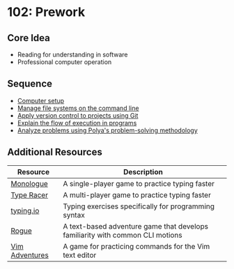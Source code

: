 # 102: Prework

## Core Idea

* Reading for understanding in software
* Professional computer operation

## Sequence

* [Computer setup](computer-setup.md)
* [Manage file systems on the command line](standards/manage-file-systems-cli)
* [Apply version control to projects using Git](standards/apply-version-control)
* [Explain the flow of execution in programs](standards/explain-flow-of-execution-in-programs)
* [Analyze problems using Polya's problem-solving methodology](standards/analyze-problems-using-methodology)

## Additional Resources

| Resource | Description |
| --- | --- |
| [Monologue](http://phildo.itch.io/monologue) | A single-player game to practice typing faster |
| [Type Racer](http://play.typeracer.com/) | A multi-player game to practice typing faster |
| [typing.io](https://typing.io/) | Typing exercises specifically for programming syntax |
| [Rogue](https://www.myabandonware.com/game/rogue-4n/play-4n) | A text-based adventure game that develops familiarity with common CLI motions |
| [Vim Adventures](http://vim-adventures.com/) | A game for practicing commands for the Vim text editor |
